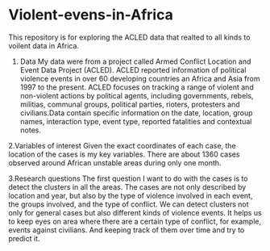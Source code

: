 # Violent-evens-in-Africa
This repository is for exploring the ACLED data that realted to all kinds to voilent data in Africa.

1. Data
My data were from a project called Armed Conflict Location and Event Data Project (ACLED).
ACLED reported information of political violence events in over 60 developing countries an Africa and Asia from 1997 to the present. ACLED focuses on tracking a range of violent and non-violent actions by political agents, including governments, rebels, militias, communal groups, political parties, rioters, protesters and civilians.Data contain specific information on the date, location, group names, interaction type, event type, reported fatalities and contextual notes.

2.Variables of interest
Given the exact coordinates of each case, the location of the cases is my key variables. There are about 1360 cases observed around African unstable areas during only one month.

3.Research questions
The first question I want to do with the cases is to detect the clusters in all the areas.
The cases are not only described by location and year, but also by the type of violence involved in each event, the groups involved, and the type of conflict. We can detect clusters not only for general cases but also different kinds of violence events.
It helps us to keep eyes on area where there are a certain type of conflict, for example, events against civilians. And keeping track of them over time and try to predict it.
